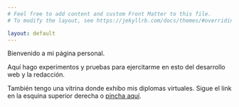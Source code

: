 ```yaml
---
# Feel free to add content and custom Front Matter to this file.
# To modify the layout, see https://jekyllrb.com/docs/themes/#overriding-theme-defaults

layout: default
---
```


Bienvenido a mi página personal.

Aquí hago experimentos y pruebas para ejercitarme en esto del desarrollo web y la redacción.

También tengo una vitrina donde exhibo mis diplomas virtuales. Sigue el link en la esquina superior derecha o 
[pincha aquí](./diplomas.md).
